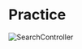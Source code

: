 #  Practice

![SearchController](https://user-images.githubusercontent.com/43839938/169222569-ed4ffed7-8cb7-4936-8575-6f8e917a7791.png)

